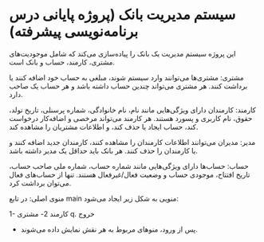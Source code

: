 # سیستم مدیریت بانک (پروژه پایانی درس برنامه‌نویسی پیشرفته)

این پروژه سیستم مدیریت یک بانک را پیاده‌سازی می‌کند که شامل موجودیت‌های مشتری، کارمند، حساب و بانک است.

مشتری: مشتری‌ها می‌توانند وارد سیستم شوند، مبلغی به حساب خود اضافه کنند یا برداشت کنند. هر مشتری می‌تواند چندین حساب داشته باشد و هر حساب یک صاحب دارد.

کارمند: کارمندان دارای ویژگی‌هایی مانند نام، نام خانوادگی، شماره پرسنلی، تاریخ تولد، حقوق، نام کاربری و پسورد هستند. هر کارمند می‌تواند مرخصی و اضافه‌کار درخواست کند، حساب ایجاد یا حذف کند، و اطلاعات مشتریان را مشاهده کند.

مدیر: مدیران می‌توانند اطلاعات کارمندان را مشاهده کنند، کارمندان جدید اضافه کنند و یا کارمندان را حذف کنند. هر بانک باید حداقل یک مدیر داشته باشد.

حساب: حساب‌ها دارای ویژگی‌هایی مانند شماره حساب، شماره ملی صاحب حساب، تاریخ افتتاح، موجودی حساب و وضعیت فعال/غیرفعال هستند. تنها از حساب‌های فعال می‌توان برداشت کرد.

منوی اصلی:
در تابع main منویی به شکل زیر ایجاد می‌شود:

1- کارمند
2- مشتری
q. خروج
* پس از ورود، منوهای مربوط به هر نقش نمایش داده می‌شوند.
